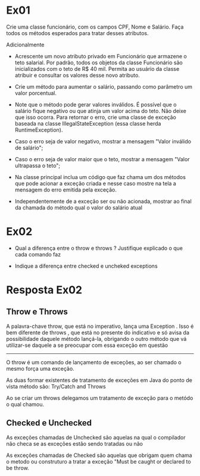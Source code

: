 # Ex01 
Crie uma classe funcionário, com os campos CPF, Nome e Salário. Faça todos os métodos esperados para tratar desses atributos.

Adicionalmente

- Acrescente um novo atributo privado em Funcionário que armazene o teto salarial. Por padrão, todos os objetos da classe Funcionário são inicializados com o teto de R$ 40 mil. Permita ao usuário da classe atribuir e consultar os valores desse novo atributo. 

- Crie um método para aumentar o salário, passando como parâmetro um valor porcentual.
- Note que o método pode gerar valores inválidos. É possível que o salário fique negativo ou que atinja um valor acima do teto. Não deixe que isso ocorra. Para retornar o erro, crie uma classe de exceção baseada na classe IllegalStateException (essa classe herda RuntimeException). 

- Caso o erro seja de valor negativo, mostrar a mensagem "Valor inválido de salário";

- Caso o erro seja de valor maior que o teto, mostrar a mensagem "Valor ultrapassa o teto";

- Na classe principal inclua um código que faz chama um dos métodos que pode acionar a exceção criada e nesse caso mostre na tela a mensagem do erro emitida pela exceção.

- Independentemente de a exceção ser ou não acionada, mostrar ao final da chamada do método qual o valor do salário atual

# Ex02
 
- Qual a diferença entre o throw e throws ? Justifique explicado o que cada comando faz

- Indique a diferença entre checked e uncheked exceptions

# Resposta Ex02
## Throw e Throws

A palavra-chave throw, que está no imperativo, lança uma Exception . Isso é bem diferente de
throws , que está no presente do indicativo e só avisa da possibilidade daquele método lançá-la,
obrigando o outro método que vá utilizar-se daquele a se preocupar com essa exceção em questão

---

O throw é um comando de lançamento de exceções, ao ser chamado o mesmo força uma exceção.

As duas formar existentes de tratamento de exceções em Java do ponto de vista método são: Try/Catch and Throws

Ao se criar um throws delegamos um tratamento de exceção para o metódo o qual chamou.

## Checked e Unchecked

As exceções chamadas de Unchecked são aquelas na qual o compilador não checa se as exceções estão sendo tratadas ou não

As exceções chamadas de Checked são aquelas que obrigam quem chama o metodo ou construturo a tratar a exceção
"Must be caught or declared to be throw.